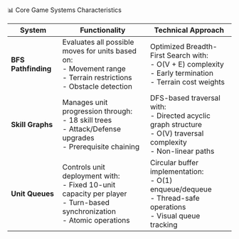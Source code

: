 📊 Core Game Systems Characteristics

| System            | Functionality                                                                 | Technical Approach              |
|-------------------|------------------------------------------------------------------------------|---------------------------------|
| **BFS Pathfinding** | Evaluates all possible moves for units based on:<br>- Movement range<br>- Terrain restrictions<br>- Obstacle detection | Optimized Breadth-First Search with:<br>- O(V + E) complexity<br>- Early termination<br>- Terrain cost weights |
| **Skill Graphs**   | Manages unit progression through:<br>- 18 skill trees<br>- Attack/Defense upgrades<br>- Prerequisite chaining | DFS-based traversal with:<br>- Directed acyclic graph structure<br>- O(V) traversal complexity<br>- Non-linear paths |
| **Unit Queues**    | Controls unit deployment with:<br>- Fixed 10-unit capacity per player<br>- Turn-based synchronization<br>- Atomic operations | Circular buffer implementation:<br>- O(1) enqueue/dequeue<br>- Thread-safe operations<br>- Visual queue tracking |
